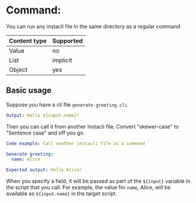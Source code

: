 # Command: <any instacli file in the same directory>

You can run any instacli file in the same directory as a regular command

| Content type | Supported |
|--------------|-----------|
| Value        | no        |
| List         | implicit  |
| Object       | yes       |

## Basic usage

Suppose you have a cli file `generate-greeting.cli`

```yaml file=generate-greeting.cli
Output: Hello ${input.name}!
```

Then you can call it from another Instacli file. Convert "skewer-case" to "Sentence case" and off you go.

```yaml specscript
Code example: Call another instacli file as a command

Generate greeting:
  name: Alice

Expected output: Hello Alice!
```

When you specify a field, it will be passed as part of the `${input}` variable in the script that you call. For example,
the value for `name`, Alice, will be available as `${input.name}` in the target script.   
